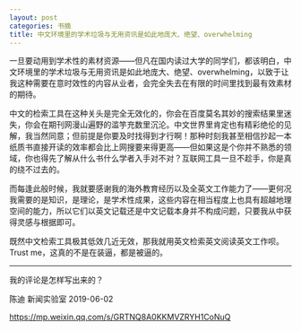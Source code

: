 ```yaml
---
layout: post
categories: 书摘
title: 中文环境里的学术垃圾与无用资讯是如此地庞大、绝望、overwhelming
---
```


一旦要动用到学术性的素材资源——但凡在国内读过大学的同学们，都该明白，中文环境里的学术垃圾与无用资讯是如此地庞大、绝望、overwhelming，以致于让我这种需要在意时效性的内容从业者，会完全失去在有限的时间里找到最有效素材的期待。

中文的检索工具在这种关头是完全无效化的，你会在百度莫名其妙的搜索结果里迷失，你会在期刊网漫山遍野的滥竽充数里沉沦。中文世界里肯定也有精彩绝伦的见解，我当然同意；但前提是你要及时找得到才行啊！那种时刻我甚至相信抄起一本纸质书直接开读的效率都会比上网搜要来得更高——但如果这是个你并不熟悉的领域，你也得先了解从什么书什么学者入手对不对？互联网工具一旦不趁手，你是真的绕不过去的。

而每逢此般时候，我就要感谢我的海外教育经历以及全英文工作能力了——更何况我需要的是知识，是理论，是学术性成果，这些内容在相当程度上也具有超越地理空间的能力，所以它们以英文记载还是中文记载本身并不构成问题，只要我从中获得灵感与根据即可。

既然中文检索工具极其低效几近无效，那我就用英文检索英文阅读英文工作呗。Trust me，这真的不是在装逼，都是被逼的。

---

我的评论是怎样写出来的？

陈迪 新闻实验室 2019-06-02

https://mp.weixin.qq.com/s/GRTNQ8A0KKMVZRYH1CoNuQ